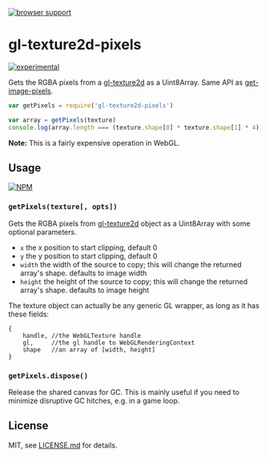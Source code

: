 [![browser support](https://ci.testling.com/mattdesl/gl-texture2d-pixels.png)](https://ci.testling.com/mattdesl/gl-texture2d-pixels)

# gl-texture2d-pixels

[![experimental](http://badges.github.io/stability-badges/dist/experimental.svg)](http://github.com/badges/stability-badges)

Gets the RGBA pixels from a [gl-texture2d](https://www.npmjs.org/package/gl-texture2d) as a Uint8Array. Same API as [get-image-pixels](https://github.com/mattdesl/get-image-pixels).

```js
var getPixels = require('gl-texture2d-pixels')

var array = getPixels(texture)
console.log(array.length === (texture.shape[0] * texture.shape[1] * 4)) //true
```

**Note:** This is a fairly expensive operation in WebGL. 

## Usage

[![NPM](https://nodei.co/npm/gl-texture2d-pixels.png)](https://nodei.co/npm/gl-texture2d-pixels/)

### `getPixels(texture[, opts])`

Gets the RGBA pixels from [gl-texture2d](https://www.npmjs.org/package/gl-texture2d) object as a Uint8Array with some optional parameters.

- `x` the x position to start clipping, default 0
- `y` the y position to start clipping, default 0
- `width` the width of the source to copy; this will change the returned array's shape. defaults to image width
- `height` the height of the source to copy; this will change the returned array's shape. defaults to image height

The texture object can actually be any generic GL wrapper, as long as it has these fields:
```
{ 
	handle, //the WebGLTexture handle
	gl,     //the gl handle to WebGLRenderingContext
	shape   //an array of [width, height]
}
```

### `getPixels.dispose()`

Release the shared canvas for GC. This is mainly useful if you need to minimize disruptive GC hitches, e.g. in a game loop. 

## License

MIT, see [LICENSE.md](http://github.com/mattdesl/gl-texture2d-pixels/blob/master/LICENSE.md) for details.
